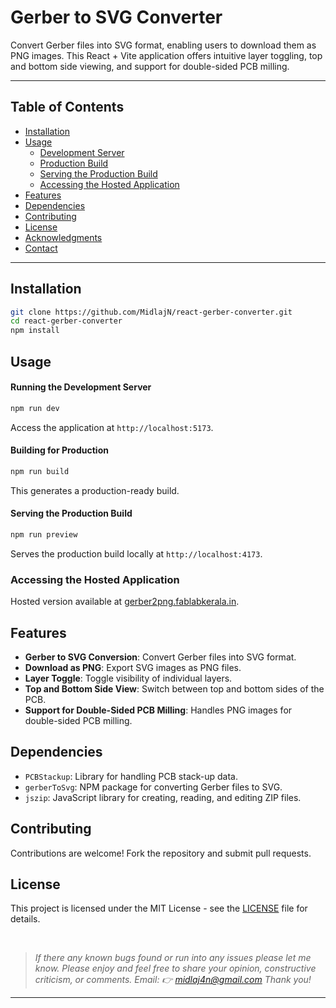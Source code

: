 # Gerber to SVG Converter

Convert Gerber files into SVG format, enabling users to download them as PNG images. This React + Vite application offers intuitive layer toggling, top and bottom side viewing, and support for double-sided PCB milling.

---

## Table of Contents

- [Installation](#installation)
- [Usage](#usage)
  - [Development Server](#running-the-development-server)
  - [Production Build](#building-for-production)
  - [Serving the Production Build](#serving-the-production-build)
  - [Accessing the Hosted Application](#accessing-the-hosted-application)
- [Features](#features)
- [Dependencies](#dependencies)
- [Contributing](#contributing)
- [License](#license)
- [Acknowledgments](#acknowledgments)
- [Contact](#contact)

---

## Installation

```bash
git clone https://github.com/MidlajN/react-gerber-converter.git
cd react-gerber-converter
npm install
```

## Usage

#### Running the Development Server

```bash
npm run dev
```

Access the application at `http://localhost:5173`.

#### Building for Production

```bash
npm run build
```

This generates a production-ready build.

#### Serving the Production Build

```bash
npm run preview
```

Serves the production build locally at `http://localhost:4173`.

### Accessing the Hosted Application

Hosted version available at [gerber2png.fablabkerala.in](https://gerber2png.fablabkerala.in/).

## Features

- **Gerber to SVG Conversion**: Convert Gerber files into SVG format.
- **Download as PNG**: Export SVG images as PNG files.
- **Layer Toggle**: Toggle visibility of individual layers.
- **Top and Bottom Side View**: Switch between top and bottom sides of the PCB.
- **Support for Double-Sided PCB Milling**: Handles PNG images for double-sided PCB milling.

## Dependencies

- `PCBStackup`: Library for handling PCB stack-up data.
- `gerberToSvg`: NPM package for converting Gerber files to SVG.
- `jszip`: JavaScript library for creating, reading, and editing ZIP files.

## Contributing

Contributions are welcome! Fork the repository and submit pull requests.

## License

This project is licensed under the MIT License - see the [LICENSE](LICENSE) file for details.

<br>

> *If there any known bugs found or run into any issues please let me know. Please enjoy and feel free to share your opinion, constructive criticism, or comments. Email: 👉 midlaj4n@gmail.com  Thank you!*

---